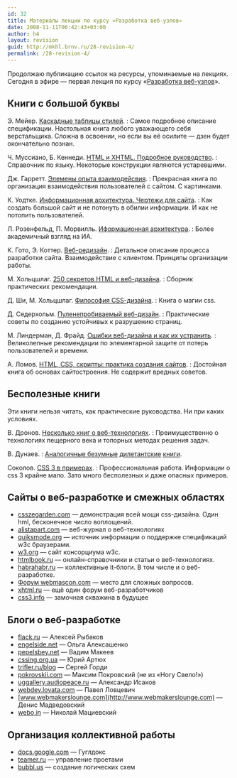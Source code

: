 ```yaml
---
id: 32
title: Материалы лекции по курсу «Разработка веб-узлов»
date: 2008-11-11T06:42:43+03:00
author: h4
layout: revision
guid: http://mkhl.brnv.ru/28-revision-4/
permalink: /28-revision-4/
---
```

Продолжаю публикацию ссылок на ресурсы, упоминаемые на лекциях. Сегодня в эфире — первая лекция по курсу «[Разработка веб-узлов](http://www.avalon.ru/HigherEducation/Design/Process/Semester2/About/?CourseID=85)».

<!--more-->

## Книги с большой буквы

Э. Мейер. [Каскадные таблицы стилей](http://www.books.ru/shop/books/557232).
:   Самое подробное описание спецификации. Настольная книга любого уважающего себя верстальщика. Сложна в освоении, но если вы её осилите — дзен будет окончательно познан.

Ч. Муссиано, Б. Кеннеди. [HTML и XHTML. Подробное руководство](http://www.books.ru/shop/books/555946).
:   Справочник по языку. Некоторые конструкции являются устаревшими.

Дж. Гарретт. [Элемены опыта взаимодейсвия](http://www.books.ru/shop/books/559581).
:   Прекрасная книга по организация взаимодействия пользователей с сайтом. С картинками.

К. Уодтке. [Информационная архитектура. Чертежи для сайта](http://www.books.ru/shop/books/155169).
:   Как создать большой сайт и не потонуть в обилии информации. И как не потопить пользователей.

Л. Розенфельд, П. Морвилль. [Иформационная архитектура](http://www.books.ru/shop/books/251372).
:   Более академичный взгляд на ИА.

К. Гото, Э. Коттер. [Веб-редизайн](http://www.books.ru/shop/books/497775).
:   Детальное описание процесса разработки сайта. Взаимодействие с клиентом. Принципы организации работы.

М. Хольцшлаг. [250 секретов HTML и веб-дизайна](http://www.books.ru/shop/books/371385).
:   Сборник практических рекомендации. 

Д. Ши, М. Хольцшлаг. [Философия CSS-дизайна](http://www.books.ru/shop/books/337750).
:   Книга о магии css.

Д. Седерхольм. [Пуленепробиваемый веб-дизайн](http://www.books.ru/shop/books/416580).
:   Практические советы по созданию устойчивых к разрушению страниц.

М. Линдерман, Д. Фрайд. [Ошибки веб-дизайна и как их устранить](http://www.books.ru/shop/books/488864).
:   Великолепные рекомендации по элементарной защите от потерь пользователей и времени. 

А. Ломов. [HTML, CSS, скрипты: практика создания сайтов](http://www.books.ru/shop/books/357725).
:   Достойная книга об основах сайтостроения. Не содержит вредных советов.

## Бесполезные книги

Эти книги нельзя читать, как практические руководства. Ни при каких условиях.

В. Дронов. [Несколько книг о веб-технологиях](http://www.books.ru/shop/authors/39884).
:   Преимущественно о технологиях пещерного века и топорных методах решения задач.

В. Дунаев.
:   [Аналогичные безумные](http://dunaevv1.narod.ru/main.htm) [дилетантские](http://dunaevv1.narod.ru/main.htm) [книги](http://dunaevv1.narod.ru/main.htm).

Соколов. [CSS 3 в примерах](http://www.books.ru/shop/books/548140).
:   Профессиональная работа. Информации о css 3 крайне мало. Зато много бесполезных и даже опасных примеров.
## Сайты о веб-разработке и смежных областях

  * [csszegarden.com](http://csszegarden.com) — демонстрация всей мощи css-дизайна. Один hml, бесконечное число воплощений.
  * [alistapart.com](http://alistapart.com) — веб-журнал о веб-технологиях
  * [quiksmode.org](http://quiksmode.org) — источник информации о поддержке спецификаций w3c браузерами.
  * [w3.org](http://quiksmode.org) — сайт консорциума w3c.
  * [htmlbook.ru](http://quiksmode.org) — онлайн-справочники и статьи о веб-технологиях.
  * [habrahabr.ru](http://habrahabr.ru) — коллективные it-блоги. В том числе и о веб-разработке.
  * [Форум webmascon.com](http://webmascon.com/forum/) — место для сложных вопросов.
  * [xhtml.ru](http://xhtml.ru) — ещё один форум веб-разработчиков
  * [css3.info](http://css3.info) — замочная скважина в будущее

## Блоги о веб-разработке

  * [flack.ru](http://flack.ru) — Алексей Рыбаков
  * [engelside.net](http://engelside.net) — Ольга Алексашенко
  * [pepelsbey.net](http://pepelsbey.net) — Вадим Макеев
  * [cssing.org.ua](http://cssing.org.ua) — Юрий Артюх
  * [trifler.ru/blog](http://trifler.ru/blog/) — Сергей Горди
  * [pokrovskii.com](http://pokrovskii.com) — Максим Покровский (не из «Ногу Свело!»)
  * [uggallery.audiopeace.ru](http://uggallery.audiopeace.ru) — Александр Исаков
  * [webdev.lovata.com](http://webdev.lovata.com) — Павел Ловцевич
  * [www.webmakerslounge.com](http://www.webmakerslounge.com) — Денис Мадведовский
  * [webo.in](http://webo.in) — Николай Мациевский

## Организация коллективной работы

  * [docs.google.com](http://docs.google.com) — Гуглдокс
  * [teamer.ru](http://teamer.ru) — управление проетами
  * [bubbl.us](http://bubbl.us) — создание логических схем